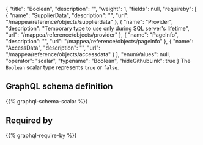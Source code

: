 {
  "title": "Boolean",
  "description": "",
  "weight": 1,
  "fields": null,
  "requireby": [
    {
      "name": "SupplierData",
      "description": "",
      "url": "/mappea/reference/objects/supplierdata"
    },
    {
      "name": "Provider",
      "description": "Temporary type to use only during SQL server's lifetime",
      "url": "/mappea/reference/objects/provider"
    },
    {
      "name": "PageInfo",
      "description": "",
      "url": "/mappea/reference/objects/pageinfo"
    },
    {
      "name": "AccessData",
      "description": "",
      "url": "/mappea/reference/objects/accessdata"
    }
  ],
  "enumValues": null,
  "operator": "scalar",
  "typename": "Boolean",
  "hideGithubLink": true
}
The `Boolean` scalar type represents `true` or `false`.
## GraphQL schema definition

{{% graphql-schema-scalar %}}

## Required by

{{% graphql-require-by %}}
